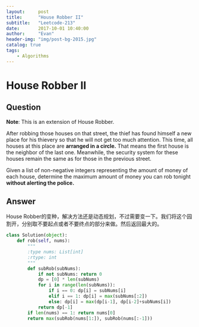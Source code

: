 ```yaml
---
layout:     post
title:      "House Robber II"
subtitle:   "Leetcode-213"
date:       2017-10-01 10:40:00
author:     "Evan"
header-img: "img/post-bg-2015.jpg"
catalog: true
tags:
    - Algorithms
---
```

# House Robber II
## Question
**Note**: This is an extension of House Robber.

After robbing those houses on that street, the thief has found himself a new place for his thievery so that he will not get too much attention. This time, all houses at this place are **arranged in a circle.** That means the first house is the neighbor of the last one. Meanwhile, the security system for these houses remain the same as for those in the previous street.

Given a list of non-negative integers representing the amount of money of each house, determine the maximum amount of money you can rob tonight **without alerting the police.**

## Answer
House Robber的变种，解决方法还是动态规划，不过需要变一下。我们将这个园割开，分别取不要起点或者不要终点的部分来做。然后返回最大的。
```py
class Solution(object):
    def rob(self, nums):
        """
        :type nums: List[int]
        :rtype: int
        """
        def subRob(subNums):
            if not subNums: return 0
            dp = [0] * len(subNums)
            for i in range(len(subNums)):
                if i == 0: dp[i] = subNums[i]
                elif i == 1: dp[i] = max(subNums[:2])
                else: dp[i] = max(dp[i-1], dp[i-2]+subNums[i])
            return dp[-1]
        if len(nums) == 1: return nums[0]
        return max(subRob(nums[1:]), subRob(nums[:-1]))
```